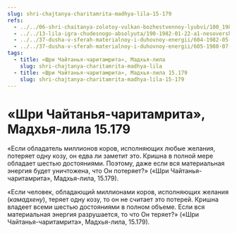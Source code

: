 ```yaml
---
slug: shri-chajtanya-charitamrita-madhya-lila-15-179
refs:
  - ../../06-shri-chaitanya-zolotoy-vulkan-bozhestvennoy-lyubvi/100_1981-03-05-b3_sridharmj_kommentarij_na_molitvu_vasudevy_datty_ob_opustoshenii_vselennoj.md
  - ../../13-lila-igra-chudesnogo-absolyuta/190-1982-01-22-a1-nesovershenstva-usilivayut-krasotu-krishna-lily.md
  - ../../37-dusha-v-sferah-materialnoy-i-duhovnoy-energii/604-1982-05-14-b3-bog-mozhet-prekratit-sushhestvovanie-dzhivy-ili-sovershit-samoubijstvo.md
  - ../../37-dusha-v-sferah-materialnoy-i-duhovnoy-energii/605-1980-07-11-a6-o-kontseptsii-krishna-mozhet-prekratit-sushhestvovanie-dzhivy.md
tags:
  - title: «Шри Чайтанья-чаритамрита», Мадхья-лила
    slug: shri-chajtanya-charitamrita-madhya-lila
  - title: «Шри Чайтанья-чаритамрита», Мадхья-лила 15.179
    slug: shri-chajtanya-charitamrita-madhya-lila-15-179
---
```


# «Шри Чайтанья-чаритамрита», Мадхья-лила 15.179

«Если обладатель миллионов коров, исполняющих любые желания, потеряет одну козу, он едва ли заметит это. Кришна в полной мере обладает шестью достояниями. Поэтому, даже если вся материальная энергия будет уничтожена, что Он потеряет?» («Шри Чайтанья-чаритамрита», Мадхья-лила, 15.179).


«Если человек, обладающий миллионами коров, исполняющих желания (*камадхену*), теряет одну козу, то он не считает это потерей. Кришна владеет всеми шестью достояниями в полном объеме. Если вся материальная энергия разрушается, то что Он теряет?» («Шри Чайтанья-чаритамрита», Мадхья-лила, 15.179).


